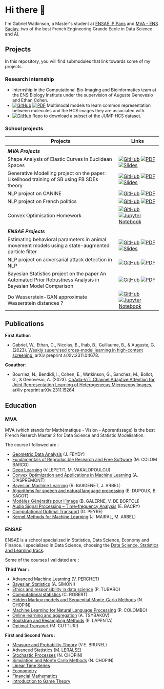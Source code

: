 # Hi there 👋

I'm Gabriel Watkinson, a Master's student at [ENSAE IP Paris](https://www.ensae.fr/en) and [MVA - ENS Saclay](https://www.master-mva.com/), two of the best French Engineering Grande Ecole in Data Science and AI.


 
 ## Projects

In this repository, you will find submodules that link towards some of my projects.

### Research internship

* Internship in the Computational Bio-Imaging and Bioinformatics team at the ENS Biology Institute under the supervision of Auguste Genovesio and Ethan Cohen.
* [![GitHub](https://img.shields.io/badge/github-%23121011.svg?style=flat&logo=github&logoColor=white)](https://github.com/gwatkinson/jump_models)
[![PDF](https://img.shields.io/badge/📄_PDF-blue)](https://arxiv.org/pdf/2311.04678.pdf)
Multimodal models to learn common representation between molecules and the HCS images they are associated with. 
* [![GitHub](https://img.shields.io/badge/github-%23121011.svg?style=flat&logo=github&logoColor=white)](https://github.com/gwatkinson/jump_download) Repo to download a subset of the JUMP HCS dataset.

### School projects

| Projects | Links |
|---|---|
|  |  |
| **_MVA Projects_** |  |
| Shape Analysis of Elastic Curves in Euclidean Spaces | [![GitHub](https://img.shields.io/badge/github-%23121011.svg?style=flat&logo=github&logoColor=white)](https://github.com/gwatkinson/elastic-curve-analysis) [![PDF](https://img.shields.io/badge/📄_PDF-blue)](https://github.com/gwatkinson/gwatkinson/blob/main/pdfs/Shape%20Analysis/Geometric_Data_Analysis.pdf) [![Slides](https://img.shields.io/badge/📄_Slides-red)](https://github.com/gwatkinson/gwatkinson/blob/main/pdfs/Shape%20Analysis/Slides_GDA.pdf)  |
| Generative Modelling project on the paper: Likelihood training of SB using FB SDEs theory | [![GitHub](https://img.shields.io/badge/github-%23121011.svg?style=flat&logo=github&logoColor=white)](https://github.com/gwatkinson/mva_sb_generative) [![PDF](https://img.shields.io/badge/📄_PDF-blue)](https://github.com/gwatkinson/mva_sb_generative/blob/main/report.pdf) [![Slides](https://img.shields.io/badge/📄_Slides-red)](https://github.com/gwatkinson/mva_sb_generative/blob/main/slides.pdf)  |
| NLP project on CANINE | [![GitHub](https://img.shields.io/badge/github-%23121011.svg?style=flat&logo=github&logoColor=white)](https://github.com/gwatkinson/mva_snlp_canine) [![PDF](https://img.shields.io/badge/📄_PDF-blue)](https://github.com/gwatkinson/mva_snlp_canine/blob/main/MVA_SNLP_Report.pdf) |
| NLP project on French politics | [![GitHub](https://img.shields.io/badge/github-%23121011.svg?style=flat&logo=github&logoColor=white)](https://github.com/gwatkinson/NLP_Assemblee) [![PDF](https://img.shields.io/badge/📄_PDF-blue)](https://github.com/gwatkinson/gwatkinson/blob/main/pdfs/NLP_Assemblee/MVA_Deep_Learning_Report.pdf) |
| Convex Optimisation Homework | [![GitHub](https://img.shields.io/badge/github-%23121011.svg?style=flat&logo=github&logoColor=white)](https://github.com/gwatkinson/ConvexOptimisationHW3) [![Jupyter Notebook](https://img.shields.io/badge/jupyter-%23FA0F00.svg?style=flat&logo=jupyter&logoColor=white)](https://github.com/gwatkinson/ConvexOptimisationHW3/blob/main/final.ipynb) |
|  |  |
| **_ENSAE Projects_** |  |
| Estimating behavioral parameters in animal movement models using a state-augmented particle filter | [![GitHub](https://img.shields.io/badge/github-%23121011.svg?style=flat&logo=github&logoColor=white)](https://github.com/gwatkinson/smc_movement_models) [![PDF](https://img.shields.io/badge/📄_PDF-blue)](https://github.com/gwatkinson/smc_movement_models/blob/main/SMC_Movement_Model_Ecology.pdf) [![Slides](https://img.shields.io/badge/📄_Slides-red)](https://github.com/gwatkinson/smc_movement_models/blob/main/Slides.pdf)  |
| NLP project on adversarial attack detection in NLP | [![GitHub](https://img.shields.io/badge/github-%23121011.svg?style=flat&logo=github&logoColor=white)](https://github.com/gwatkinson/TextDefendR) [![PDF](https://img.shields.io/badge/📄_PDF-blue)](https://github.com/gwatkinson/TextDefendR/blob/main/Adversarial_Attacks_in_Text_Classification-3.pdf) |
| Bayesian Statistics project on the paper An Automated Prior Robustness Analysis in Bayesian Model Comparison | [![GitHub](https://img.shields.io/badge/github-%23121011.svg?style=flat&logo=github&logoColor=white)](https://github.com/gwatkinson/automated_prior_analysis) [![PDF](https://img.shields.io/badge/📄_PDF-blue)](https://github.com/gwatkinson/automated_prior_analysis/blob/main/pdfs/automated_prior_analysis.pdf) |
| Do Wasserstein-GAN approximate Wasserstein distances ? | [![GitHub](https://img.shields.io/badge/github-%23121011.svg?style=flat&logo=github&logoColor=white)](https://github.com/gwatkinson/DeepWasserstein) [![Jupyter Notebook](https://img.shields.io/badge/jupyter-%23FA0F00.svg?style=flat&logo=jupyter&logoColor=white)](https://github.com/gwatkinson/DeepWasserstein/blob/main/main.ipynb) |


## Publications

__First Author__:

* Gabriel, W., Ethan, C., Nicolas, B., Ihab, B., Guillaume, B., & Auguste, G. (2023). [Weakly supervised cross-model learning in high-content screening.](https://arxiv.org/abs/2311.04678) arXiv preprint arXiv:2311.04678.

__Coauthor__:

* Bourriez, N., Bendidi, I., Cohen, E., Watkinson, G., Sanchez, M., Bollot, G., & Genovesio, A. (2023). [ChAda-ViT: Channel Adaptive Attention for Joint Representation Learning of Heterogeneous Microscopy Images.](https://arxiv.org/abs/2311.15264) arXiv preprint arXiv:2311.15264.



## Education

### MVA

MVA (which stands for Mathématique - Vision - Apprentissage) is the best French Reserch Master 2 for Data Science and Statistic Modelisation. 

The course I followed are :

* [Geometric Data Analysis](https://www.master-mva.com/cours/geometric-data-analysis/) (J. FEYDY)
* [Fundamentals of Reproducible Research and Free Software](https://www.master-mva.com/cours/fondamentaux-de-la-recherche-reproductible-et-du-logiciel-libre-fundamentals-of-reproducible-research-and-free-software/) (M. COLOM BARCO)
* [Deep Learning](https://www.master-mva.com/cours/cat-deep-learning/) (V.LEPETIT, M. VAKALOPOULOU)
* [Convex Optimization and Applications in Machine Learning](https://www.master-mva.com/cours/convex-optimization-and-applications-in-machine-learning/) (A. D'ASPREMONT)
* [Bayesian Machine Learning](https://www.master-mva.com/cours/bayesian-machine-learning/) (R. BARDENET, J. ARBEL)
* [ Algorithms for speech and natural language processing](https://www.master-mva.com/cours/algorithms-for-speech-and-natural-language-processing/) (E. DUPOUX, B. SAGOT)
* [Modèles Génératifs pour l’Image](https://www.master-mva.com/cours/modeles-generatifs-pour-l-image/) (B. GALERNE, V. DE BORTOLI)
* [Audio Signal Processing – Time-frequency Analysis](https://www.master-mva.com/cours/audio-signal-processing-time-frequency-analysis/) (E. BACRY)
* [Computational Optimal Transport](https://www.master-mva.com/cours/computational-optimal-transport/) (G. PEYRE) 
* [Kernel Methods for Machine Learning](https://www.master-mva.com/cours/kernel-methods-for-machine-learning/) (J. MAIRAL, M. ARBEL)


### ENSAE

ENSAE is a school specialized in Statistics, Data Science, Economy and Finance. 
I specialized in Data Science, choosing the [Data Science, Statistics and Learning track](https://www.ensae.fr/en/education/ingenieur-ensae-program/third-year/data-science-statistics-and-learning). 

Some of the courses I validated are :
 
 __Third Year :__
 
* [Advanced Machine Learning](https://www.ensae.fr/courses/381) (V. PERCHET)
* [Bayesian Statistics](https://www.ensae.fr/courses/164) (A. SIMONI)
* [Ethics and responsibility in data science](https://www.ensae.fr/courses/6122) (P. TUBARO)
* [Computational statistics](https://www.ensae.fr/courses/719) (C. ROBERT)
* [Hidden Markov models and Sequential Monte-Carlo Methods](https://www.ensae.fr/courses/424) (N. CHOPIN)
* [Machine Learning for Natural Language Processing](https://www.ensae.fr/courses/4237) (P. COLOMBO)
* [Online learning and aggregation](https://www.ensae.fr/courses/2598) (A. TSYBAKOV)
* [Bootstrap and Resampling Methods](https://www.ensae.fr/courses/177) (E. LAPENTA)
* [Optimal Transport](https://www.ensae.fr/courses/3449) (M. CUTTURI)
 
 __First and Second Years :__
 
* [Measure and Probability Theory](https://www.ensae.fr/courses/2701) (V.E. BRUNEL)
* [Advanced Statistics](https://www.ensae.fr/courses/1015-statistique-2) (M. LERALSE)
* [Stochastic Processes](https://www.ensae.fr/courses/4432-introduction-aux-processus) (N. CHOPIN)
* [Simulation and Monte Carlo Methods](https://www.ensae.fr/courses/328) (N. CHOPIN)
* [Linear Time Series](https://www.ensae.fr/courses/6106)
* [Econometry](https://www.ensae.fr/courses/6104)
* [Financial Mathematics](https://www.ensae.fr/courses/124)
* [Introduction to Game Theory](https://www.ensae.fr/courses/1005-theorie-des-jeux)
